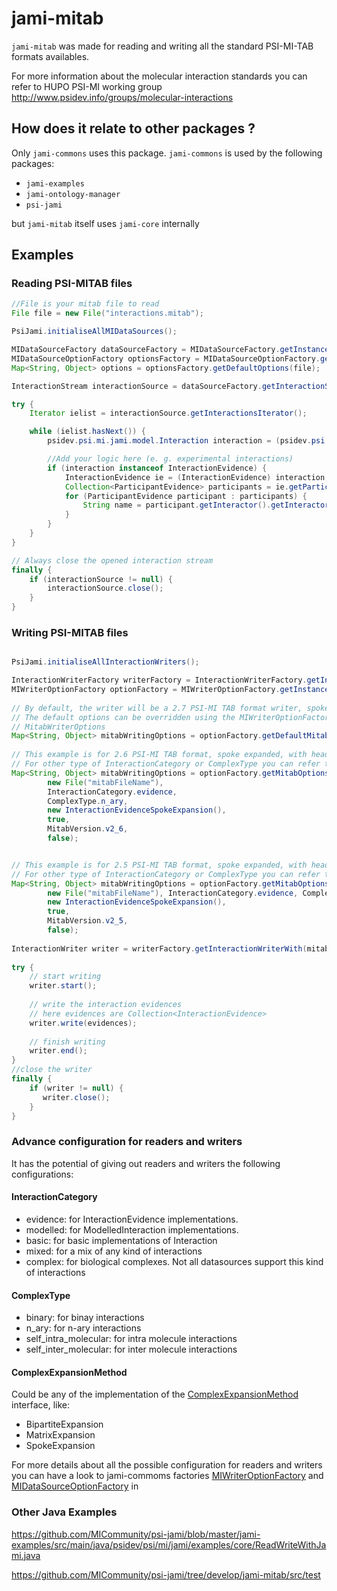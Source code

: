 # jami-mitab

`jami-mitab` was made for reading and writing all the standard PSI-MI-TAB formats availables.

For more information about the molecular interaction standards you can refer to HUPO PSI-MI working group http://www.psidev.info/groups/molecular-interactions

## How does it relate to other packages ?

Only `jami-commons` uses this package. `jami-commons` is used by the following packages:
- `jami-examples`
- `jami-ontology-manager`
- `psi-jami`

but `jami-mitab` itself uses `jami-core` internally

## Examples
### Reading PSI-MITAB files

```java
//File is your mitab file to read
File file = new File("interactions.mitab");

PsiJami.initialiseAllMIDataSources();

MIDataSourceFactory dataSourceFactory = MIDataSourceFactory.getInstance();
MIDataSourceOptionFactory optionsFactory = MIDataSourceOptionFactory.getInstance();
Map<String, Object> options = optionsFactory.getDefaultOptions(file);

InteractionStream interactionSource = dataSourceFactory.getInteractionSourceWith(options);

try {
    Iterator ielist = interactionSource.getInteractionsIterator();

    while (ielist.hasNext()) {
        psidev.psi.mi.jami.model.Interaction interaction = (psidev.psi.mi.jami.model.Interaction) ielist.next();

        //Add your logic here (e. g. experimental interactions)
        if (interaction instanceof InteractionEvidence) {
            InteractionEvidence ie = (InteractionEvidence) interaction;
            Collection<ParticipantEvidence> participants = ie.getParticipants();
            for (ParticipantEvidence participant : participants) {
                String name = participant.getInteractor().getInteractorType().getShortName();
            }
        }
    }
}

// Always close the opened interaction stream
finally {
    if (interactionSource != null) {
        interactionSource.close();
    }
}
```
### Writing PSI-MITAB files

```java  

PsiJami.initialiseAllInteractionWriters();

InteractionWriterFactory writerFactory = InteractionWriterFactory.getInstance();
MIWriterOptionFactory optionFactory = MIWriterOptionFactory.getInstance();
 
// By default, the writer will be a 2.7 PSI-MI TAB format writer, spoke expanded, with header, when all the aliases, features and confidences are not pure mitab objects, complex type n-ary and interaction category mixed
// The default options can be overridden using the MIWriterOptionFactory or by manually adding options listed in
// MitabWriterOptions
Map<String, Object> mitabWritingOptions = optionFactory.getDefaultMitabOptions(new File("mitabFileName'"));
 
// This example is for 2.6 PSI-MI TAB format, spoke expanded, with header, when all the aliases, features and confidences are not pure mitab objects
// For other type of InteractionCategory or ComplexType you can refer to the advance options
Map<String, Object> mitabWritingOptions = optionFactory.getMitabOptions(
        new File("mitabFileName"),
        InteractionCategory.evidence,
        ComplexType.n_ary,
        new InteractionEvidenceSpokeExpansion(),
        true,
        MitabVersion.v2_6,
        false);


// This example is for 2.5 PSI-MI TAB format, spoke expanded, with header, when all the aliases, features and confidences are not pure mitab objects 
// For other type of InteractionCategory or ComplexType you can refer to the advance options
Map<String, Object> mitabWritingOptions = optionFactory.getMitabOptions(
        new File("mitabFileName"), InteractionCategory.evidence, ComplexType.n_ary,
        new InteractionEvidenceSpokeExpansion(),
        true,
        MitabVersion.v2_5,
        false);
 
InteractionWriter writer = writerFactory.getInteractionWriterWith(mitabWritingOptions);
 
try {
    // start writing
    writer.start();
    
    // write the interaction evidences
    // here evidences are Collection<InteractionEvidence>
    writer.write(evidences);
    
    // finish writing
    writer.end();
}
//close the writer
finally {
    if (writer != null) {
       writer.close();
    }
}
```

### Advance configuration for readers and writers
It has the potential of giving out readers and writers the following configurations:

#### InteractionCategory
 - evidence: for InteractionEvidence implementations.
 - modelled: for ModelledInteraction implementations.
 - basic: for basic implementations of Interaction
 - mixed: for a mix of any kind of interactions
 - complex: for biological complexes. Not all datasources support this kind of interactions
 
#### ComplexType
 - binary: for binay interactions
 - n_ary: for n-ary interactions
 - self_intra_molecular: for intra molecule interactions
 - self_inter_molecular: for inter molecule interactions
 
#### ComplexExpansionMethod
Could be any of the implementation of the [ComplexExpansionMethod](https://github.com/MICommunity/psi-jami/tree/master/jami-core/src/main/java/psidev/psi/mi/jami/binary/expansion) interface, like:
 - BipartiteExpansion
 - MatrixExpansion
 - SpokeExpansion

For more details about all the possible configuration for readers and writers you can have a look to jami-commoms factories [MIWriterOptionFactory](https://github.com/MICommunity/psi-jami/blob/master/jami-commons/src/main/java/psidev/psi/mi/jami/commons/MIWriterOptionFactory.java) and [MIDataSourceOptionFactory](https://github.com/MICommunity/psi-jami/blob/master/jami-commons/src/main/java/psidev/psi/mi/jami/commons/MIDataSourceOptionFactory.java) in

### Other Java Examples

https://github.com/MICommunity/psi-jami/blob/master/jami-examples/src/main/java/psidev/psi/mi/jami/examples/core/ReadWriteWithJami.java

https://github.com/MICommunity/psi-jami/tree/develop/jami-mitab/src/test
